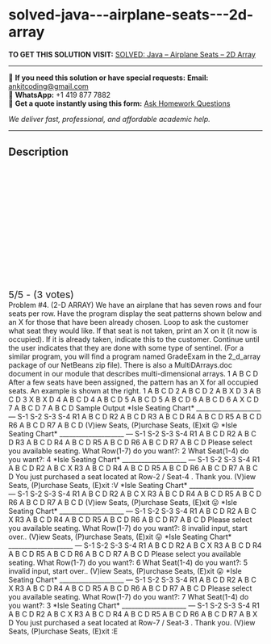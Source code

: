 # solved-java---airplane-seats---2d-array
**TO GET THIS SOLUTION VISIT:** [SOLVED: Java – Airplane Seats – 2D Array](https://www.ankitcodinghub.com/product/solved-java-airplane-seats-2d-array/)


---

📩 **If you need this solution or have special requests:** **Email:** ankitcoding@gmail.com  
📱 **WhatsApp:** +1 419 877 7882  
📄 **Get a quote instantly using this form:** [Ask Homework Questions](https://www.ankitcodinghub.com/services/ask-homework-questions/)

*We deliver fast, professional, and affordable academic help.*

---

<h2>Description</h2>



<div class="kk-star-ratings kksr-auto kksr-align-center kksr-valign-top" data-payload="{&quot;align&quot;:&quot;center&quot;,&quot;id&quot;:&quot;597&quot;,&quot;slug&quot;:&quot;default&quot;,&quot;valign&quot;:&quot;top&quot;,&quot;ignore&quot;:&quot;&quot;,&quot;reference&quot;:&quot;auto&quot;,&quot;class&quot;:&quot;&quot;,&quot;count&quot;:&quot;3&quot;,&quot;legendonly&quot;:&quot;&quot;,&quot;readonly&quot;:&quot;&quot;,&quot;score&quot;:&quot;5&quot;,&quot;starsonly&quot;:&quot;&quot;,&quot;best&quot;:&quot;5&quot;,&quot;gap&quot;:&quot;4&quot;,&quot;greet&quot;:&quot;Rate this product&quot;,&quot;legend&quot;:&quot;5\/5 - (3 votes)&quot;,&quot;size&quot;:&quot;24&quot;,&quot;title&quot;:&quot;SOLVED: Java - Airplane Seats - 2D Array&quot;,&quot;width&quot;:&quot;138&quot;,&quot;_legend&quot;:&quot;{score}\/{best} - ({count} {votes})&quot;,&quot;font_factor&quot;:&quot;1.25&quot;}">

<div class="kksr-stars">

<div class="kksr-stars-inactive">
            <div class="kksr-star" data-star="1" style="padding-right: 4px">


<div class="kksr-icon" style="width: 24px; height: 24px;"></div>
        </div>
            <div class="kksr-star" data-star="2" style="padding-right: 4px">


<div class="kksr-icon" style="width: 24px; height: 24px;"></div>
        </div>
            <div class="kksr-star" data-star="3" style="padding-right: 4px">


<div class="kksr-icon" style="width: 24px; height: 24px;"></div>
        </div>
            <div class="kksr-star" data-star="4" style="padding-right: 4px">


<div class="kksr-icon" style="width: 24px; height: 24px;"></div>
        </div>
            <div class="kksr-star" data-star="5" style="padding-right: 4px">


<div class="kksr-icon" style="width: 24px; height: 24px;"></div>
        </div>
    </div>

<div class="kksr-stars-active" style="width: 138px;">
            <div class="kksr-star" style="padding-right: 4px">


<div class="kksr-icon" style="width: 24px; height: 24px;"></div>
        </div>
            <div class="kksr-star" style="padding-right: 4px">


<div class="kksr-icon" style="width: 24px; height: 24px;"></div>
        </div>
            <div class="kksr-star" style="padding-right: 4px">


<div class="kksr-icon" style="width: 24px; height: 24px;"></div>
        </div>
            <div class="kksr-star" style="padding-right: 4px">


<div class="kksr-icon" style="width: 24px; height: 24px;"></div>
        </div>
            <div class="kksr-star" style="padding-right: 4px">


<div class="kksr-icon" style="width: 24px; height: 24px;"></div>
        </div>
    </div>
</div>


<div class="kksr-legend" style="font-size: 19.2px;">
            5/5 - (3 votes)    </div>
    </div>
Problem #4. (2-D ARRAY) We have an airplane that has seven rows and four seats per row. Have the program display the seat patterns shown below and an X for those that have been already chosen. Loop to ask the customer what seat they would like. If that seat is not taken, print an X on it (it now is occupied). If it is already taken, indicate this to the customer. Continue until the user indicates that they are done with some type of sentinel. (For a similar program, you will find a program named GradeExam in the 2_d_array package of our NetBeans zip file). There is also a MultiDArrays.doc document in our module that describes multi-dimensional arrays. 1 A B C D After a few seats have been assigned, the pattern has an X for all occupied seats. An example is shown at the right. 1 A B C D 2 A B C D 2 A B X D 3 A B C D 3 X B X D 4 A B C D 4 A B C D 5 A B C D 5 A B C D 6 A B C D 6 A X C D 7 A B C D 7 A B C D Sample Output *Isle Seating Chart* ____________________ — S-1 S-2 S-3 S-4 R1 A B C D R2 A B C D R3 A B C D R4 A B C D R5 A B C D R6 A B C D R7 A B C D (V)iew Seats, (P)urchase Seats, (E)xit 😛 *Isle Seating Chart* ____________________ — S-1 S-2 S-3 S-4 R1 A B C D R2 A B C D R3 A B C D R4 A B C D R5 A B C D R6 A B C D R7 A B C D Please select you available seating. What Row(1-7) do you want?: 2 What Seat(1-4) do you want?: 4 *Isle Seating Chart* ____________________ — S-1 S-2 S-3 S-4 R1 A B C D R2 A B C X R3 A B C D R4 A B C D R5 A B C D R6 A B C D R7 A B C D You just purchased a seat located at Row-2 / Seat-4 . Thank you. (V)iew Seats, (P)urchase Seats, (E)xit :V *Isle Seating Chart* ____________________ — S-1 S-2 S-3 S-4 R1 A B C D R2 A B C X R3 A B C D R4 A B C D R5 A B C D R6 A B C D R7 A B C D (V)iew Seats, (P)urchase Seats, (E)xit 😛 *Isle Seating Chart* ____________________ — S-1 S-2 S-3 S-4 R1 A B C D R2 A B C X R3 A B C D R4 A B C D R5 A B C D R6 A B C D R7 A B C D Please select you available seating. What Row(1-7) do you want?: 8 invalid input, start over.. (V)iew Seats, (P)urchase Seats, (E)xit 😛 *Isle Seating Chart* ____________________ — S-1 S-2 S-3 S-4 R1 A B C D R2 A B C X R3 A B C D R4 A B C D R5 A B C D R6 A B C D R7 A B C D Please select you available seating. What Row(1-7) do you want?: 6 What Seat(1-4) do you want?: 5 invalid input, start over.. (V)iew Seats, (P)urchase Seats, (E)xit 😛 *Isle Seating Chart* ____________________ — S-1 S-2 S-3 S-4 R1 A B C D R2 A B C X R3 A B C D R4 A B C D R5 A B C D R6 A B C D R7 A B C D Please select you available seating. What Row(1-7) do you want?: 7 What Seat(1-4) do you want?: 3 *Isle Seating Chart* ____________________ — S-1 S-2 S-3 S-4 R1 A B C D R2 A B C X R3 A B C D R4 A B C D R5 A B C D R6 A B C D R7 A B X D You just purchased a seat located at Row-7 / Seat-3 . Thank you. (V)iew Seats, (P)urchase Seats, (E)xit :E
